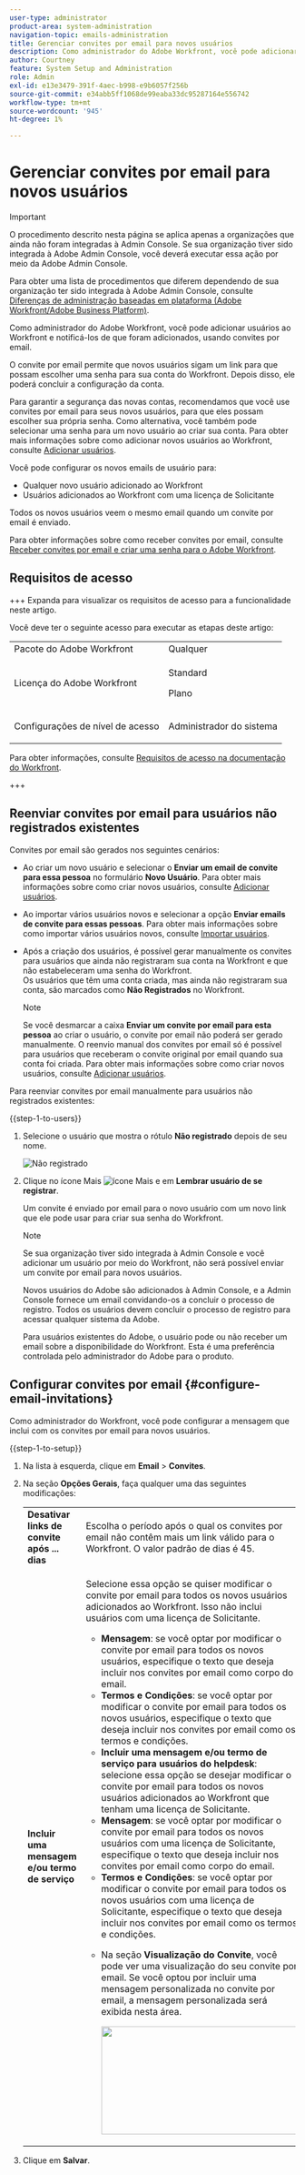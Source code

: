 ```yaml
---
user-type: administrator
product-area: system-administration
navigation-topic: emails-administration
title: Gerenciar convites por email para novos usuários
description: Como administrador do Adobe Workfront, você pode adicionar usuários ao Workfront e notificá-los de que foram adicionados, usando convites por email.
author: Courtney
feature: System Setup and Administration
role: Admin
exl-id: e13e3479-391f-4aec-b998-e9b6057f256b
source-git-commit: e34abb5ff1068de99eaba33dc95287164e556742
workflow-type: tm+mt
source-wordcount: '945'
ht-degree: 1%

---
```


# Gerenciar convites por email para novos usuários

<!--
<p data-mc-conditions="QuicksilverOrClassic.Draft mode">*** DON'T DELETE, DRAFT OR HIDE THIS ARTICLE. IT IS LINKED TO THE PRODUCT, THROUGH THE CONTEXT SENSITIVE HELP LINKS. **</p>
-->

>[!IMPORTANT]
>
>O procedimento descrito nesta página se aplica apenas a organizações que ainda não foram integradas à Admin Console. Se sua organização tiver sido integrada à Adobe Admin Console, você deverá executar essa ação por meio da Adobe Admin Console.
>
>Para obter uma lista de procedimentos que diferem dependendo de sua organização ter sido integrada à Adobe Admin Console, consulte [Diferenças de administração baseadas em plataforma (Adobe Workfront/Adobe Business Platform)](../../../administration-and-setup/get-started-wf-administration/actions-in-admin-console.md).

Como administrador do Adobe Workfront, você pode adicionar usuários ao Workfront e notificá-los de que foram adicionados, usando convites por email.

O convite por email permite que novos usuários sigam um link para que possam escolher uma senha para sua conta do Workfront. Depois disso, ele poderá concluir a configuração da conta.

Para garantir a segurança das novas contas, recomendamos que você use convites por email para seus novos usuários, para que eles possam escolher sua própria senha. Como alternativa, você também pode selecionar uma senha para um novo usuário ao criar sua conta. Para obter mais informações sobre como adicionar novos usuários ao Workfront, consulte [Adicionar usuários](../../../administration-and-setup/add-users/create-and-manage-users/add-users.md).

Você pode configurar os novos emails de usuário para:

* Qualquer novo usuário adicionado ao Workfront
* Usuários adicionados ao Workfront com uma licença de Solicitante

Todos os novos usuários veem o mesmo email quando um convite por email é enviado.

Para obter informações sobre como receber convites por email, consulte [Receber convites por email e criar uma senha para o Adobe Workfront](../../../workfront-basics/manage-your-account-and-profile/managing-your-workfront-account/receive-email-invitations.md).

## Requisitos de acesso

+++ Expanda para visualizar os requisitos de acesso para a funcionalidade neste artigo.

Você deve ter o seguinte acesso para executar as etapas deste artigo:

<table style="table-layout:auto"> 
 <col> 
 <col> 
 <tbody> 
  <tr> 
   <td role="rowheader">Pacote do Adobe Workfront</td> 
   <td>Qualquer</td> 
  </tr> 
  <tr> 
   <td role="rowheader">Licença do Adobe Workfront</td> 
   <td>
   <p>Standard</p>
   <p>Plano</p></td> 
  </tr> 
  <tr> 
   <td role="rowheader">Configurações de nível de acesso</td> 
   <td> <p>Administrador do sistema</p> </td> 
  </tr> 
 </tbody> 
</table>

Para obter informações, consulte [Requisitos de acesso na documentação do Workfront](/help/quicksilver/administration-and-setup/add-users/access-levels-and-object-permissions/access-level-requirements-in-documentation.md).

+++

## Reenviar convites por email para usuários não registrados existentes

Convites por email são gerados nos seguintes cenários:

* Ao criar um novo usuário e selecionar o **Enviar um email de convite para essa pessoa** no formulário **Novo Usuário**. Para obter mais informações sobre como criar novos usuários, consulte [Adicionar usuários](../../../administration-and-setup/add-users/create-and-manage-users/add-users.md).
* Ao importar vários usuários novos e selecionar a opção **Enviar emails de convite para essas pessoas**. Para obter mais informações sobre como importar vários usuários novos, consulte [Importar usuários](../../../administration-and-setup/add-users/create-and-manage-users/import-users.md).
* Após a criação dos usuários, é possível gerar manualmente os convites para usuários que ainda não registraram sua conta na Workfront e que não estabeleceram uma senha do Workfront.\
  Os usuários que têm uma conta criada, mas ainda não registraram sua conta, são marcados como **Não Registrados** no Workfront.

  >[!NOTE]
  >
  >Se você desmarcar a caixa **Enviar um convite por email para esta pessoa** ao criar o usuário, o convite por email não poderá ser gerado manualmente. O reenvio manual dos convites por email só é possível para usuários que receberam o convite original por email quando sua conta foi criada. Para obter mais informações sobre como criar novos usuários, consulte [Adicionar usuários](../../../administration-and-setup/add-users/create-and-manage-users/add-users.md).

Para reenviar convites por email manualmente para usuários não registrados existentes:

{{step-1-to-users}}

1. Selecione o usuário que mostra o rótulo **Não registrado** depois de seu nome.

   ![Não registrado](assets/unreg-user-qs-350x221.png)

1. Clique no ícone Mais ![ícone Mais](assets/more-icon.png) e em **Lembrar usuário de se registrar**.

   Um convite é enviado por email para o novo usuário com um novo link que ele pode usar para criar sua senha do Workfront.

   >[!NOTE]
   >
   >Se sua organização tiver sido integrada à Admin Console e você adicionar um usuário por meio do Workfront, não será possível enviar um convite por email para novos usuários.
   >
   >Novos usuários do Adobe são adicionados à Admin Console, e a Admin Console fornece um email convidando-os a concluir o processo de registro. Todos os usuários devem concluir o processo de registro para acessar qualquer sistema da Adobe.
   >
   >Para usuários existentes do Adobe, o usuário pode ou não receber um email sobre a disponibilidade do Workfront. Esta é uma preferência controlada pelo administrador do Adobe para o produto.

## Configurar convites por email {#configure-email-invitations}

Como administrador do Workfront, você pode configurar a mensagem que inclui com os convites por email para novos usuários.

{{step-1-to-setup}}

1. Na lista à esquerda, clique em **Email** > **Convites**.

1. Na seção **Opções Gerais**, faça qualquer uma das seguintes modificações:

   <table style="table-layout:auto"> 
    <col> 
    <col> 
    <tbody> 
     <tr> 
      <td role="rowheader"><strong>Desativar links de convite após ... dias</strong> </td> 
      <td> <p>Escolha o período após o qual os convites por email não contêm mais um link válido para o Workfront. O valor padrão de dias é 45.</p> </td> 
     </tr> 
     <tr> 
      <td role="rowheader"><strong>Incluir uma mensagem e/ou termo de serviço</strong> </td> 
      <td> <p>Selecione essa opção se quiser modificar o convite por email para todos os novos usuários adicionados ao Workfront. Isso não inclui usuários com uma licença de Solicitante.</p> 
       <ul> 
        <li><strong>Mensagem</strong>: se você optar por modificar o convite por email para todos os novos usuários, especifique o texto que deseja incluir nos convites por email como corpo do email.</li> 
        <li><strong>Termos e Condições</strong>: se você optar por modificar o convite por email para todos os novos usuários, especifique o texto que deseja incluir nos convites por email como os termos e condições.<br></li> 
        <li><strong>Incluir uma mensagem e/ou termo de serviço para usuários do helpdesk</strong>: selecione essa opção se desejar modificar o convite por email para todos os novos usuários adicionados ao Workfront que tenham uma licença de Solicitante.</li> 
        <li><strong>Mensagem</strong>: se você optar por modificar o convite por email para todos os novos usuários com uma licença de Solicitante, especifique o texto que deseja incluir nos convites por email como corpo do email.</li> 
        <li><strong>Termos e Condições</strong>: se você optar por modificar o convite por email para todos os novos usuários com uma licença de Solicitante, especifique o texto que deseja incluir nos convites por email como os termos e condições.<br></li> 
        <li> <p>Na seção <strong>Visualização do Convite</strong>, você pode ver uma visualização do seu convite por email. Se você optou por incluir uma mensagem personalizada no convite por email, a mensagem personalizada será exibida nesta área.</p> <p> <img src="assets/email-invitation-for-all-users-preview-qs-350x190.png" style="width: 350;height: 190;"> </p> </li> 
       </ul> </td> 
     </tr> 
    </tbody> 
   </table>

1. Clique em **Salvar**.
